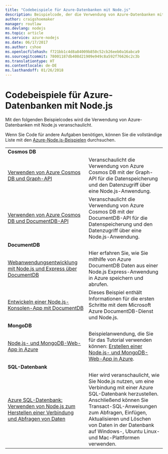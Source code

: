 ```yaml
---
title: "Codebeispiele für Azure-Datenbanken mit Node.js"
description: Beispielcode, der die Verwendung von Azure-Datenbanken mit Node.js veranschaulicht
author: craigshoemaker
manager: routlaw
ms.devlang: nodejs
ms.topic: article
ms.service: azure-nodejs
ms.date: 06/17/2017
ms.author: cshoe
ms.openlocfilehash: f721bb1c4d8a84009b850c52cb26eeb0a16abca9
ms.sourcegitcommit: 78001187db408d21909e949c8a592f76626c2c3b
ms.translationtype: HT
ms.contentlocale: de-DE
ms.lasthandoff: 01/26/2018
---
```

# <a name="azure-databases-with-nodejs-code-samples"></a>Codebeispiele für Azure-Datenbanken mit Node.js

Mit den folgenden Beispielcodes wird die Verwendung von Azure-Datenbanken mit Node.js veranschaulicht.

Wenn Sie Code für andere Aufgaben benötigen, können Sie die vollständige Liste mit den [Azure-Node.js-Beispielen](https://azure.microsoft.com/resources/samples/?term=nodejs) durchsuchen.

| | |
|---|---|
| **Cosmos DB** ||
| [Verwenden von Azure Cosmos DB und Graph-API](https://azure.microsoft.com/resources/samples/azure-cosmos-db-graph-nodejs-getting-started/) | Veranschaulicht die Verwendung von Azure Cosmos DB mit der Graph-API für die Datenspeicherung und den Datenzugriff über eine Node.js-Anwendung. |
| [Verwenden von Azure Cosmos DB und DocumentDB-API](https://azure.microsoft.com/resources/samples/azure-cosmos-db-documentdb-nodejs-getting-started/) | Veranschaulicht die Verwendung von Azure Cosmos DB mit der DocumentDB-API für die Datenspeicherung und den Datenzugriff über eine Node.js-Anwendung. |
| **DocumentDB** ||
| [Webanwendungsentwicklung mit Node.js und Express über DocumentDB](https://azure.microsoft.com/resources/samples/documentdb-node-todo-app/) | Hier erfahren Sie, wie Sie mithilfe von Azure DocumentDB Daten aus einer Node.js Express-Anwendung in Azure speichern und abrufen. |
| [Entwickeln einer Node.js-Konsolen-App mit DocumentDB](https://azure.microsoft.com/resources/samples/documentdb-node-getting-started/) | Dieses Beispiel enthält Informationen für die ersten Schritte mit dem Microsoft Azure DocumentDB-Dienst und Node.js. |
| **MongoDB** ||
| [Node.js- und MongoDB-Web-App in Azure](https://azure.microsoft.com/resources/samples/meanjs/) | Beispielanwendung, die Sie für das Tutorial verwenden können: [Erstellen einer Node.js- und MongoDB-Web-App in Azure](http://docs.microsoft.com/azure/app-service-web/app-service-web-tutorial-nodejs-mongodb-app?toc=/azure/node/toc.json&bc=/azure/node/toc.json). |
| **SQL-Datenbank** ||
| [Azure SQL-Datenbank: Verwenden von Node.js zum Herstellen einer Verbindung und Abfragen von Daten](https://docs.microsoft.com/azure/sql-database/sql-database-connect-query-nodejs) | Hier wird veranschaulicht, wie Sie Node.js nutzen, um eine Verbindung mit einer Azure SQL-Datenbank herzustellen. Anschließend können Sie Transact-SQL-Anweisungen zum Abfragen, Einfügen, Aktualisieren und Löschen von Daten in der Datenbank auf Windows-, Ubuntu Linux- und Mac-Plattformen verwenden. |